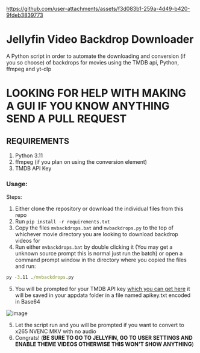 https://github.com/user-attachments/assets/f3d083b1-259a-4d49-b420-9fdeb3839773


# **Jellyfin Video Backdrop Downloader**
A Python script in order to automate the downloading and conversion (if you so choose) of backdrops for movies using the TMDB api, Python, ffmpeg and yt-dlp

# LOOKING FOR HELP WITH MAKING A GUI IF YOU KNOW ANYTHING SEND A PULL REQUEST

## REQUIREMENTS
1. Python 3.11
2. ffmpeg (if you plan on using the conversion element)
3. TMDB API Key


### Usage:

Steps:
1. Either clone the repository or download the individual files from this repo
2. Run ```pip install -r requirements.txt```
3. Copy the files `mvbackdrops.bat` and `mvbackdrops.py` to the top of whichever movie directory you are looking to download backdrop videos for
4. Run either `mvbackdrops.bat` by double clicking it (You may get a unknown source prompt this is normal just run the batch) or open a command prompt window in the directory where you copied the files and run:

```cmd
py -3.11 ./mvbackdrops.py
```
5. You will be prompted for your TMDB API key [which you can get here](https://developer.themoviedb.org/v4/reference/intro/authentication) it will be saved in your appdata folder in a file named apikey.txt encoded in Base64

![image](https://github.com/user-attachments/assets/decbe685-6d56-455c-b530-bdffa55238ac)

5. Let the script run and you will be prompted if you want to convert to x265 NVENC MKV with no audio
6. Congrats! (**BE SURE TO GO TO JELLYFIN, GO TO USER SETTINGS AND ENABLE THEME VIDEOS OTHERWISE THIS WON'T SHOW ANYTHING**)
